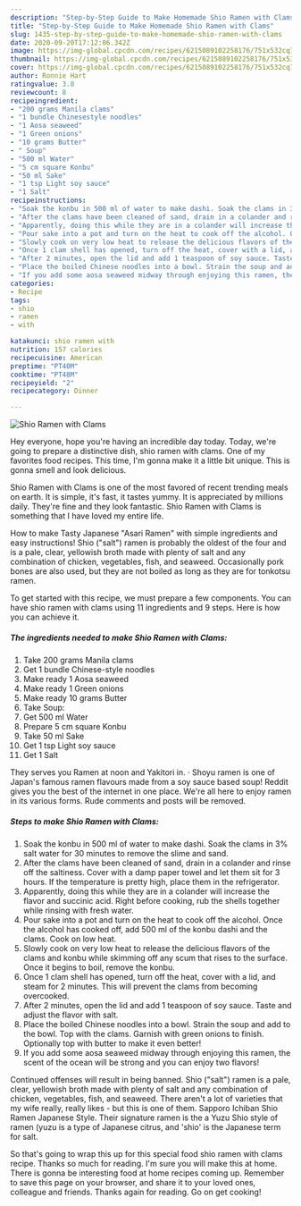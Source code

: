 ```yaml
---
description: "Step-by-Step Guide to Make Homemade Shio Ramen with Clams"
title: "Step-by-Step Guide to Make Homemade Shio Ramen with Clams"
slug: 1435-step-by-step-guide-to-make-homemade-shio-ramen-with-clams
date: 2020-09-20T17:12:06.342Z
image: https://img-global.cpcdn.com/recipes/6215089102258176/751x532cq70/shio-ramen-with-clams-recipe-main-photo.jpg
thumbnail: https://img-global.cpcdn.com/recipes/6215089102258176/751x532cq70/shio-ramen-with-clams-recipe-main-photo.jpg
cover: https://img-global.cpcdn.com/recipes/6215089102258176/751x532cq70/shio-ramen-with-clams-recipe-main-photo.jpg
author: Ronnie Hart
ratingvalue: 3.8
reviewcount: 8
recipeingredient:
- "200 grams Manila clams"
- "1 bundle Chinesestyle noodles"
- "1 Aosa seaweed"
- "1 Green onions"
- "10 grams Butter"
- " Soup"
- "500 ml Water"
- "5 cm square Konbu"
- "50 ml Sake"
- "1 tsp Light soy sauce"
- "1 Salt"
recipeinstructions:
- "Soak the konbu in 500 ml of water to make dashi. Soak the clams in 3% salt water for 30 minutes to remove the slime and sand."
- "After the clams have been cleaned of sand, drain in a colander and rinse off the saltiness. Cover with a damp paper towel and let them sit for 3 hours. If the temperature is pretty high, place them in the refrigerator."
- "Apparently, doing this while they are in a colander will increase the flavor and succinic acid. Right before cooking, rub the shells together while rinsing with fresh water."
- "Pour sake into a pot and turn on the heat to cook off the alcohol. Once the alcohol has cooked off, add 500 ml of the konbu dashi and the clams. Cook on low heat."
- "Slowly cook on very low heat to release the delicious flavors of the clams and konbu while skimming off any scum that rises to the surface. Once it begins to boil, remove the konbu."
- "Once 1 clam shell has opened, turn off the heat, cover with a lid, and steam for 2 minutes. This will prevent the clams from becoming overcooked."
- "After 2 minutes, open the lid and add 1 teaspoon of soy sauce. Taste and adjust the flavor with salt."
- "Place the boiled Chinese noodles into a bowl. Strain the soup and add to the bowl. Top with the clams. Garnish with green onions to finish. Optionally top with butter to make it even better!"
- "If you add some aosa seaweed midway through enjoying this ramen, the scent of the ocean will be strong and you can enjoy two flavors!"
categories:
- Recipe
tags:
- shio
- ramen
- with

katakunci: shio ramen with 
nutrition: 157 calories
recipecuisine: American
preptime: "PT40M"
cooktime: "PT48M"
recipeyield: "2"
recipecategory: Dinner

---
```



![Shio Ramen with Clams](https://img-global.cpcdn.com/recipes/6215089102258176/751x532cq70/shio-ramen-with-clams-recipe-main-photo.jpg)

Hey everyone, hope you're having an incredible day today. Today, we're going to prepare a distinctive dish, shio ramen with clams. One of my favorites food recipes. This time, I'm gonna make it a little bit unique. This is gonna smell and look delicious.

Shio Ramen with Clams is one of the most favored of recent trending meals on earth. It is simple, it's fast, it tastes yummy. It is appreciated by millions daily. They're fine and they look fantastic. Shio Ramen with Clams is something that I have loved my entire life.

How to make Tasty Japanese &#34;Asari Ramen&#34; with simple ingredients and easy instructions! Shio (&#34;salt&#34;) ramen is probably the oldest of the four and is a pale, clear, yellowish broth made with plenty of salt and any combination of chicken, vegetables, fish, and seaweed. Occasionally pork bones are also used, but they are not boiled as long as they are for tonkotsu ramen.


To get started with this recipe, we must prepare a few components. You can have shio ramen with clams using 11 ingredients and 9 steps. Here is how you can achieve it.

<!--inarticleads1-->

##### The ingredients needed to make Shio Ramen with Clams:

1. Take 200 grams Manila clams
1. Get 1 bundle Chinese-style noodles
1. Make ready 1 Aosa seaweed
1. Make ready 1 Green onions
1. Make ready 10 grams Butter
1. Take  Soup:
1. Get 500 ml Water
1. Prepare 5 cm square Konbu
1. Take 50 ml Sake
1. Get 1 tsp Light soy sauce
1. Get 1 Salt


They serves you Ramen at noon and Yakitori in. · Shoyu ramen is one of Japan&#39;s famous ramen flavours made from a soy sauce based soup! Reddit gives you the best of the internet in one place. We&#39;re all here to enjoy ramen in its various forms. Rude comments and posts will be removed. 

<!--inarticleads2-->

##### Steps to make Shio Ramen with Clams:

1. Soak the konbu in 500 ml of water to make dashi. Soak the clams in 3% salt water for 30 minutes to remove the slime and sand.
1. After the clams have been cleaned of sand, drain in a colander and rinse off the saltiness. Cover with a damp paper towel and let them sit for 3 hours. If the temperature is pretty high, place them in the refrigerator.
1. Apparently, doing this while they are in a colander will increase the flavor and succinic acid. Right before cooking, rub the shells together while rinsing with fresh water.
1. Pour sake into a pot and turn on the heat to cook off the alcohol. Once the alcohol has cooked off, add 500 ml of the konbu dashi and the clams. Cook on low heat.
1. Slowly cook on very low heat to release the delicious flavors of the clams and konbu while skimming off any scum that rises to the surface. Once it begins to boil, remove the konbu.
1. Once 1 clam shell has opened, turn off the heat, cover with a lid, and steam for 2 minutes. This will prevent the clams from becoming overcooked.
1. After 2 minutes, open the lid and add 1 teaspoon of soy sauce. Taste and adjust the flavor with salt.
1. Place the boiled Chinese noodles into a bowl. Strain the soup and add to the bowl. Top with the clams. Garnish with green onions to finish. Optionally top with butter to make it even better!
1. If you add some aosa seaweed midway through enjoying this ramen, the scent of the ocean will be strong and you can enjoy two flavors!


Continued offenses will result in being banned. Shio (&#34;salt&#34;) ramen is a pale, clear, yellowish broth made with plenty of salt and any combination of chicken, vegetables, fish, and seaweed. There aren&#39;t a lot of varieties that my wife really, really likes - but this is one of them. Sapporo Ichiban Shio Ramen Japanese Style. Their signature ramen is the a Yuzu Shio style of ramen (yuzu is a type of Japanese citrus, and &#39;shio&#39; is the Japanese term for salt. 

So that's going to wrap this up for this special food shio ramen with clams recipe. Thanks so much for reading. I'm sure you will make this at home. There is gonna be interesting food at home recipes coming up. Remember to save this page on your browser, and share it to your loved ones, colleague and friends. Thanks again for reading. Go on get cooking!
